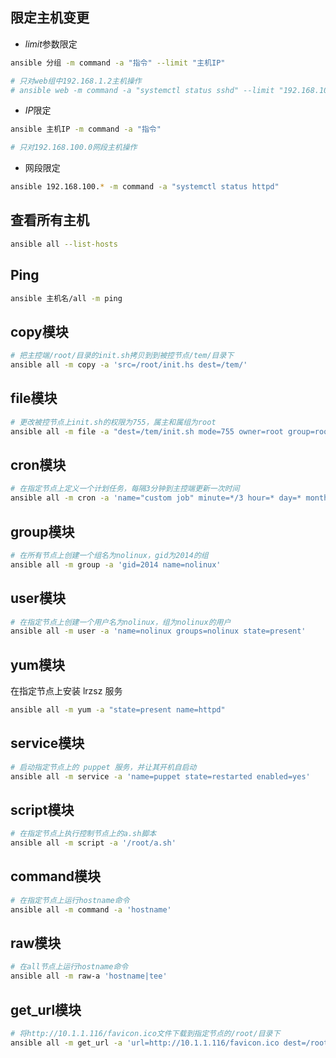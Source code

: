 <!--
 * @Description: 
 * @Version: 1.0
 * @Author: DaLao
 * @Email: dalao_li@163.com
 * @Date: 2021-03-08 10:40:15
 * @LastEditors: DaLao
 * @LastEditTime: 2021-11-06 03:49:08
-->

## 限定主机变更

- $limit$参数限定

```sh
ansible 分组 -m command -a "指令" --limit "主机IP"

# 只对web组中192.168.1.2主机操作
# ansible web -m command -a "systemctl status sshd" --limit "192.168.100.20"
```

- $IP$限定

```sh
ansible 主机IP -m command -a "指令"

# 只对192.168.100.0网段主机操作
```

- 网段限定

```sh
ansible 192.168.100.* -m command -a "systemctl status httpd"
```

## 查看所有主机

```sh
ansible all --list-hosts
```

## Ping

```sh
ansible 主机名/all -m ping
```

## copy模块

```sh
# 把主控端/root/目录的init.sh拷贝到到被控节点/tem/目录下
ansible all -m copy -a 'src=/root/init.hs dest=/tem/'
```

## file模块

```sh
# 更改被控节点上init.sh的权限为755，属主和属组为root
ansible all -m file -a "dest=/tem/init.sh mode=755 owner=root group=root"
```

## cron模块

```sh
# 在指定节点上定义一个计划任务，每隔3分钟到主控端更新一次时间
ansible all -m cron -a 'name="custom job" minute=*/3 hour=* day=* month=* weekday=* job="/usr/sbin/ntpdate 172.16.254.139"'
```

## group模块

```sh
# 在所有节点上创建一个组名为nolinux，gid为2014的组
ansible all -m group -a 'gid=2014 name=nolinux'
```

## user模块

```sh
# 在指定节点上创建一个用户名为nolinux，组为nolinux的用户
ansible all -m user -a 'name=nolinux groups=nolinux state=present'
```

## yum模块

在指定节点上安装 lrzsz 服务

```sh
ansible all -m yum -a "state=present name=httpd"
```

## service模块

```sh
# 启动指定节点上的 puppet 服务，并让其开机自启动
ansible all -m service -a 'name=puppet state=restarted enabled=yes'
```

## script模块

```sh
# 在指定节点上执行控制节点上的a.sh脚本
ansible all -m script -a '/root/a.sh'
```

## command模块

```sh
# 在指定节点上运行hostname命令
ansible all -m command -a 'hostname'
```

## raw模块

```sh
# 在all节点上运行hostname命令
ansible all -m raw-a 'hostname|tee'
```

## get_url模块

```sh
# 将http://10.1.1.116/favicon.ico文件下载到指定节点的/root/目录下
ansible all -m get_url -a 'url=http://10.1.1.116/favicon.ico dest=/root/'
```